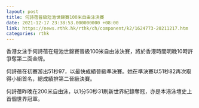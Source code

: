```yaml
---
layout: post
title: 何詩蓓晉級短池世錦賽100米自由泳決賽
date: 2021-12-17 23:38:53.000000000 +08:00
link: https://news.rthk.hk/rthk/ch/component/k2/1624773-20211217.htm
categories: rthk
---
```


香港女泳手何詩蓓在短池世錦賽晉級100米自由泳決賽，將於香港時間明晚10時許爭奪第二面金牌。

何詩蓓在初賽游出51秒97，以最快成績晉級準決賽。她在準決賽以51秒82再次取得小組首名，總成績排第二晉級決賽。

何詩蓓昨晚在200米自由泳，以1分50秒31刷新世界紀錄奪冠，亦是本港泳壇史上首個世界冠軍。
